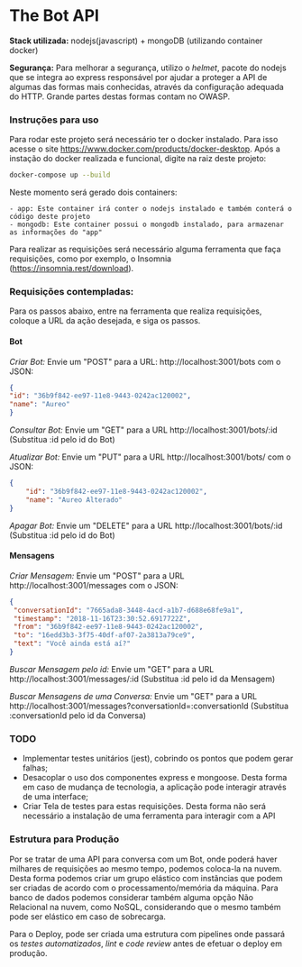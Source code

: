 # The Bot API

**Stack utilizada:** nodejs(javascript) + mongoDB (utilizando container docker)

**Segurança:** Para melhorar a segurança, utilizo o *helmet*, pacote do nodejs que se integra ao express responsável por ajudar a proteger a API de algumas das formas mais conhecidas, através da configuração adequada do HTTP. Grande partes destas formas contam no OWASP.
### Instruções para uso

Para rodar este projeto será necessário ter o docker instalado. Para isso acesse o site https://www.docker.com/products/docker-desktop. Após a instação do docker realizada e funcional, digite na raiz deste projeto:

```sh
docker-compose up --build
``` 

Neste momento será gerado dois containers:

	- app: Este container irá conter o nodejs instalado e também conterá o código deste projeto
	- mongodb: Este container possui o mongodb instalado, para armazenar as informações do "app"

Para realizar as requisições será necessário alguma ferramenta que faça requisições, como por exemplo, o Insomnia (https://insomnia.rest/download).
### Requisições contempladas:
Para os passos abaixo, entre na ferramenta que realiza requisições, coloque a URL da ação desejada, e siga os passos.
#### Bot
*Criar Bot:* Envie um "POST" para a URL: http://localhost:3001/bots com o JSON:

```json
{
"id": "36b9f842-ee97-11e8-9443-0242ac120002",
"name": "Aureo"
}
```

*Consultar Bot:* Envie um "GET" para a URL http://localhost:3001/bots/:id (Substitua :id pelo id do Bot)

*Atualizar Bot:* Envie um "PUT" para a URL http://localhost:3001/bots/ com o JSON:

```json
{
	"id": "36b9f842-ee97-11e8-9443-0242ac120002",
	"name": "Aureo Alterado"
}
```

*Apagar Bot:* Envie um "DELETE" para a URL http://localhost:3001/bots/:id (Substitua :id pelo id do Bot)

#### Mensagens

*Criar Mensagem:* Envie um "POST" para a URL http://localhost:3001/messages com o JSON:

```json
{
 "conversationId": "7665ada8-3448-4acd-a1b7-d688e68fe9a1",
 "timestamp": "2018-11-16T23:30:52.6917722Z",
 "from": "36b9f842-ee97-11e8-9443-0242ac120002",
 "to": "16edd3b3-3f75-40df-af07-2a3813a79ce9",
 "text": "Você ainda está aí?"
}
```

*Buscar Mensagem pelo id:* Envie um "GET" para a URL http://localhost:3001/messages/:id (Substitua :id pelo id da Mensagem)

*Buscar Mensagens de uma Conversa:*  Envie um "GET" para a URL http://localhost:3001/messages?conversationId=:conversationId (Substitua :conversationId pelo id da Conversa)

### TODO
 - Implementar testes unitários (jest), cobrindo os pontos que podem gerar falhas;
 - Desacoplar o uso dos componentes express e mongoose. Desta forma em caso de mudança de tecnologia, a aplicação pode interagir através de uma interface;
 - Criar Tela de testes para estas requisições. Desta forma não será necessário a instalação de uma ferramenta para interagir com a API

### Estrutura para Produção
Por se tratar de uma API para conversa com um Bot, onde poderá haver milhares de requisições ao mesmo tempo, podemos coloca-la na nuvem. 
Desta forma podemos criar um grupo elástico com instâncias que podem ser criadas de acordo com o processamento/memória da máquina. Para banco de dados podemos considerar também alguma opção Não Relacional na nuvem, como NoSQL, considerando que o mesmo também pode ser elástico em caso de sobrecarga.

Para o Deploy, pode ser criada uma estrutura com pipelines onde passará os *testes automatizados*, *lint* e *code review* antes de efetuar o deploy em produção.